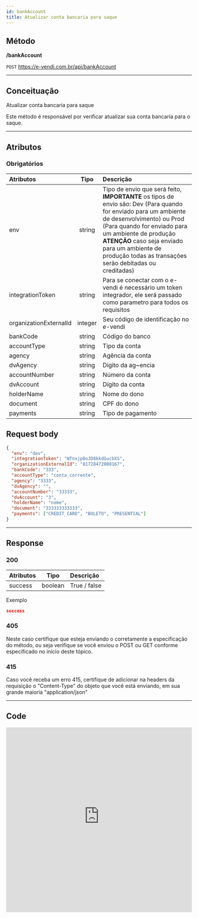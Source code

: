 ```yaml
---
id: bankAccount
title: Atualizar conta bancaria para saque
---
```


## Método

**/bankAccount**

`POST` https://e-vendi.com.br/api/bankAccount

---

## Conceituação 

Atualizar conta bancaria para saque

Este método é responsável por verificar atualizar sua conta bancaria para o saque.

---

## Atributos

### Obrigatórios

| Atributos | Tipo | Descrição |
| :-- | :-: | :-- |
| env | string | Tipo de envio que será feito, **IMPORTANTE** os tipos de envio são: Dev (Para quando for enviado para um ambiente de desenvolvimento) ou Prod (Para quando for enviado para um ambiente de produção **ATENÇÃO** caso seja enviado para um ambiente de produção todas as transações serão debitadas ou creditadas) |
| integrationToken | string | Para se conectar com o e-vendi é necessário um token integrador, ele será passado como parametro para todos os requisitos | 
| organizationExternalId | integer | Seu código de identificação no e-vendi |
| bankCode | string | Código do banco |
| accountType | string | Tipo da conta |
| agency | string | Agência da conta |
| dvAgency | string | Digito da ag~encia |
| accountNumber| string | Número da conta |
| dvAccount | string | Dígito da conta |
| holderName | string | Nome do dono |
| document | string | CPF do dono |
| payments | string | Tipo de pagamento |

## Request body

```json
{
  "env": "dev",
  "integrationToken": "WTnxjpDoJD8kkdGucbXS",
  "organizationExternalId": "81728472000167",
  "bankCode": "333",
  "accountType": "conta_corrente",
  "agency": "3333",
  "dvAgency": "",
  "accountNumber": "33333",
  "dvAccount": "3",
  "holderName": "nome",
  "document": "333333333333",
  "payments": ["CREDIT_CARD", "BOLETO", "PRESENTIAL"]
}
```

---

## Response

### 200

| Atributos | Tipo | Descrição |
| :-- | :-: | :-- |
| success | boolean | True / false | 

Exemplo

```json
success
```

### 405

Neste caso certifique que esteja enviando o corretamente a especificação do método, ou seja verifique se você enviou o POST ou GET conforme especificado no inicio deste tópico.

### 415

Caso você receba um erro 415, certifique de adicionar na headers da requisição o "Content-Type" do objeto que você está enviando, em sua grande maioria "application/json"

---

## Code

<iframe src="https://raw.githubusercontent.com/e-vendi/e-vendi-docs/main/json-examples/bankAccount.json" frameborder="0" scrolling="no" width="100%" height="500px" seamless></iframe>
